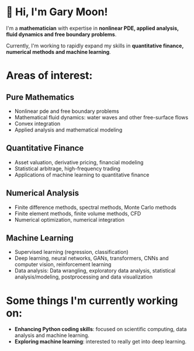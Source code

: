 # 👋 Hi, I'm Gary Moon!
I'm a **mathematician** with expertise in **nonlinear PDE, applied analysis, fluid dynamics and free boundary problems**.

Currently, I'm working to rapidly expand my skills in **quantitative finance, numerical methods and machine learning**.

# Areas of interest:
## **Pure Mathematics**
- Nonlinear pde and free boundary problems
- Mathematical fluid dynamics: water waves and other free-surface flows
- Convex integration
- Applied analysis and mathematical modeling
## **Quantitative Finance**
- Asset valuation, derivative pricing, financial modeling
- Statistical arbitrage, high-frequency trading
- Applications of machine learning to quantitative finance
## **Numerical Analysis**
- Finite difference methods, spectral methods, Monte Carlo methods
- Finite element methods, finite volume methods, CFD
- Numerical optimization, numerical integration
## **Machine Learning**
- Supervised learning (regression, classification)
- Deep learning, neural networks, GANs, transformers, CNNs and computer vision, reinforcement learning
- Data analysis: Data wrangling, exploratory data analysis, statistical analysis/modeling, postprocessing and data visualization

# Some things I'm currently working on:
- **Enhancing Python coding skills**: focused on scientific computing, data analysis and machine learning.
- **Exploring machine learning**: interested to really get into deep learning.


